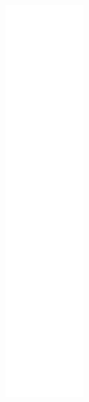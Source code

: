 <!-- If you're using "master" as default branch -->
![Metrics](https://github.com/thewilloftheshadow/thewilloftheshadow/blob/master/github-metrics.svg)

